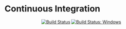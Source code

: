 # Continuous Integration

<p align="center">
	<a href="https://travis-ci.org/aurora-fw/ci"><img src="https://travis-ci.org/aurora-fw/ci.svg" alt="Build Status"></a>
	<a href="https://ci.appveyor.com/project/ljmf00/ci/"><img src="https://ci.appveyor.com/api/projects/status/gv86w8tjdknx5tj1?svg=true" alt="Build Status: Windows"></a>
</p>